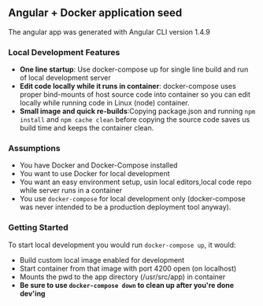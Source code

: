 ## Angular + Docker application seed 
The angular app was generated with Angular CLI version 1.4.9

### Local Development Features
- **One line startup**: Use docker-compose up for single line build and run of local development server
- **Edit code locally while it runs in container**: docker-compose uses proper bind-mounts of host source code into container so you can edit locally while running code in Linux (node) container.
- **Small image and quick re-builds**:Copying package.json and running `npm install` and `npm cache clean` before copying the source code saves us build time and keeps the container clean.

### Assumptions
- You have Docker and Docker-Compose installed
- You want to use Docker for local development
- You want an easy environment setup, usin local editors,local code repo while server runs in a container
- You use `docker-compose` for local development only (docker-compose was never intended to be a production deployment tool anyway).

### Getting Started
To start local development you would run `docker-compose up`, it would:
- Build custom local image enabled for development
- Start container from that image with port 4200 open (on localhost)
- Mounts the pwd to the app directory (/usr/src/app) in container
- **Be sure to use `docker-compose down` to clean up after you're done dev'ing**  



